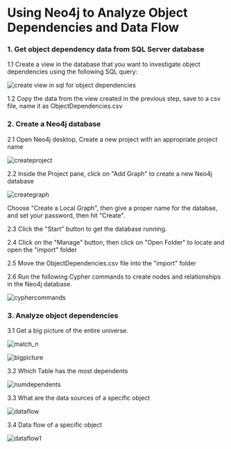 
# Using Neo4j to Analyze Object Dependencies and Data Flow

### 1. Get object dependency data from SQL Server database

1.1 Create a view in the database that you want to investigate object dependencies using the following SQL query:

![create view in sql for object dependencies](https://user-images.githubusercontent.com/44976640/48359070-ca986000-e661-11e8-988d-a767b60b862c.JPG)


1.2 Copy the data from the view created in the previous step, save to a csv file, name it as ObjectDependencies.csv

### 2. Create a Neo4j database
2.1 Open Neo4j desktop, Create a new project with an appropriate project name

![createproject](https://user-images.githubusercontent.com/44976640/48359694-1b5c8880-e663-11e8-8189-88cb7a150827.JPG)


2.2 Inside the Project pane, click on "Add Graph" to create a new Neo4j database

![creategraph](https://user-images.githubusercontent.com/44976640/48359839-6f676d00-e663-11e8-9bee-a9431da558eb.JPG)

   Choose "Create a Local Graph", then give a proper name for the databae, and set your password, then hit "Create".


2.3 Click the "Start" button to get the database running.

2.4 Click on the "Manage" button, then click on "Open Folder" to locate and open the "import" folder

2.5 Move the ObjectDependencies.csv file into the "import" folder

2.6 Run the following Cypher commands to create nodes and relationships in the Neo4j database.

![cyphercommands](https://user-images.githubusercontent.com/44976640/48360149-2ebc2380-e664-11e8-953b-19a79d27056c.JPG)

### 3. Analyze object dependencies

3.1 Get a big picture of the entire universe.

![match_n](https://user-images.githubusercontent.com/44976640/48361096-59a77700-e666-11e8-99a9-d4df41e39dc8.JPG)

![bigpicture](https://user-images.githubusercontent.com/44976640/48361142-7a6fcc80-e666-11e8-9c2e-8aa6ac2c3d90.JPG)

3.2 Which Table has the most dependents

![numdependents](https://user-images.githubusercontent.com/44976640/48361304-d9cddc80-e666-11e8-89f5-7a981df62962.JPG)

3.3 What are the data sources of a specific object

![dataflow](https://user-images.githubusercontent.com/44976640/48363309-3df29f80-e66b-11e8-87f7-1fe595fed71e.JPG)

3.4 Data flow of a specific object

![dataflow1](https://user-images.githubusercontent.com/44976640/48363234-13084b80-e66b-11e8-8e09-be5f7cba1a13.JPG)




